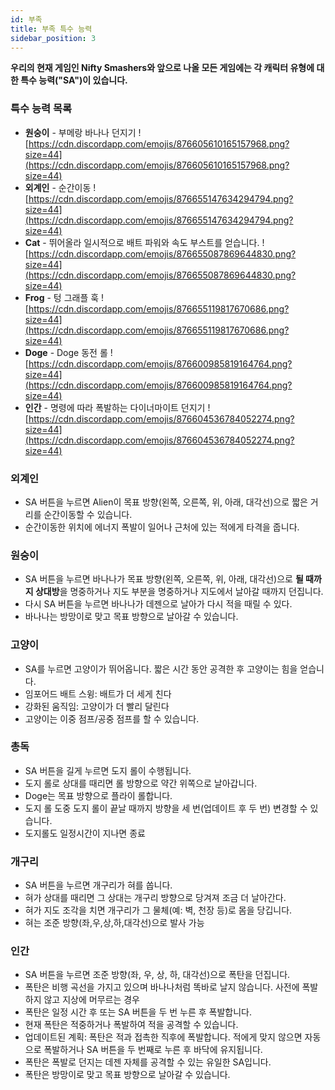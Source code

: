 ```yaml
---
id: 부족
title: 부족 특수 능력
sidebar_position: 3
---
```


**우리의 현재 게임인 Nifty Smashers와 앞으로 나올 모든 게임에는 각 캐릭터 유형에 대한 특수 능력("SA")이 있습니다.**

### 특수 능력 목록

- **원숭이** - 부메랑 바나나 던지기 ![https://cdn.discordapp.com/emojis/876605610165157968.png?size=44](https://cdn.discordapp.com/emojis/876605610165157968.png?size=44)
- **외계인** - 순간이동 ![https://cdn.discordapp.com/emojis/876655147634294794.png?size=44](https://cdn.discordapp.com/emojis/876655147634294794.png?size=44)
- **Cat** - 뛰어올라 일시적으로 배트 파워와 속도 부스트를 얻습니다. ![https://cdn.discordapp.com/emojis/876655087869644830.png?size=44](https://cdn.discordapp.com/emojis/876655087869644830.png?size=44)
- **Frog** - 텅 그래플 훅 ![https://cdn.discordapp.com/emojis/876655119817670686.png?size=44](https://cdn.discordapp.com/emojis/876655119817670686.png?size=44)
- **Doge** - Doge 동전 롤 ![https://cdn.discordapp.com/emojis/876600985819164764.png?size=44](https://cdn.discordapp.com/emojis/876600985819164764.png?size=44)
- **인간** - 명령에 따라 폭발하는 다이너마이트 던지기 ![https://cdn.discordapp.com/emojis/876604536784052274.png?size=44](https://cdn.discordapp.com/emojis/876604536784052274.png?size=44)

### 외계인

- SA 버튼을 누르면 Alien이 목표 방향(왼쪽, 오른쪽, 위, 아래, 대각선)으로 짧은 거리를 순간이동할 수 있습니다.
- 순간이동한 위치에 에너지 폭발이 일어나 근처에 있는 적에게 타격을 줍니다.

### 원숭이

- SA 버튼을 누르면 바나나가 목표 방향(왼쪽, 오른쪽, 위, 아래, 대각선)으로 **될 때까지 상대방**을 명중하거나 지도 부분을 명중하거나 지도에서 날아갈 때까지 던집니다.
- 다시 SA 버튼을 누르면 바나나가 데젠으로 날아가 다시 적을 때릴 수 있다.
- 바나나는 방망이로 맞고 목표 방향으로 날아갈 수 있습니다.

### 고양이

- SA를 누르면 고양이가 뛰어옵니다. 짧은 시간 동안 공격한 후 고양이는 힘을 얻습니다.
- 임포어드 배트 스윙: 배트가 더 세게 친다
- 강화된 움직임: 고양이가 더 빨리 달린다
- 고양이는 이중 점프/공중 점프를 할 수 있습니다.

### 총독

- SA 버튼을 길게 누르면 도지 롤이 수행됩니다.
- 도지 롤로 상대를 때리면 롤 방향으로 약간 위쪽으로 날아갑니다.
- Doge는 목표 방향으로 플라이 롤합니다.
- 도지 롤 도중 도지 롤이 끝날 때까지 방향을 세 번(업데이트 후 두 번) 변경할 수 있습니다.
- 도지롤도 일정시간이 지나면 종료

### 개구리

- SA 버튼을 누르면 개구리가 혀를 쏩니다.
- 혀가 상대를 때리면 그 상대는 개구리 방향으로 당겨져 조금 더 날아간다.
- 혀가 지도 조각을 치면 개구리가 그 물체(예: 벽, 천장 등)로 몸을 당깁니다.
- 혀는 조준 방향(좌,우,상,하,대각선)으로 발사 가능

### 인간

- SA 버튼을 누르면 조준 방향(좌, 우, 상, 하, 대각선)으로 폭탄을 던집니다.
- 폭탄은 비행 곡선을 가지고 있으며 바나나처럼 똑바로 날지 않습니다. 사전에 폭발하지 않고 지상에 머무르는 경우
- 폭탄은 일정 시간 후 또는 SA 버튼을 두 번 누른 후 폭발합니다.
- 현재 폭탄은 적중하거나 폭발하여 적을 공격할 수 있습니다.
- 업데이트된 계획: 폭탄은 적과 접촉한 직후에 폭발합니다. 적에게 맞지 않으면 자동으로 폭발하거나 SA 버튼을 두 번째로 누른 후 바닥에 유지됩니다.
- 폭탄은 폭발로 던지는 데젠 자체를 공격할 수 있는 유일한 SA입니다.
- 폭탄은 방망이로 맞고 목표 방향으로 날아갈 수 있습니다.

